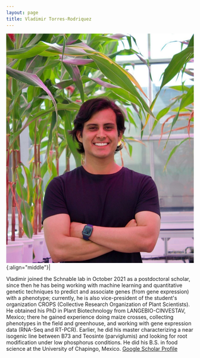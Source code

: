 ```yaml
---
layout: page
title: Vladimir Torres-Rodriquez 
---
```


![Vladimir Torres-Rodriguez](/images/People_Images/Vlad2.jpg){:align="middle"}|

Vladimir joined the Schnable lab in October 2021 as a postdoctoral scholar, since then he has being working with machine learning and quantitative genetic techniques to predict and associate genes (from gene expression) with a phenotype; currently, he is also vice-president of the student's organization CROPS (Collective Research Organization of Plant Scientists). He obtained his PhD in Plant Biotechnology from LANGEBIO-CINVESTAV, Mexico; there he gained experience doing maize crosses, collecting phenotypes in the field and greenhouse, and working with gene expression data (RNA-Seq and RT-PCR). Earlier, he did his master characterizing a near isogenic line between B73 and Teosinte (parviglumis) and looking for root modification under low phosphorus conditions. He did his B.S. in food science at the University of Chapingo, Mexico.
[Google Scholar Profile](https://scholar.google.com/citations?user=2Sw6ukUAAAAJ&hl=en&oi=ao)

